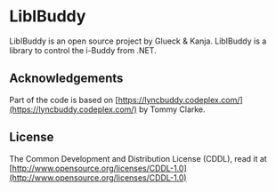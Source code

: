 # LibIBuddy

LibIBuddy is an open source project by Glueck & Kanja. LibIBuddy is a library to control the i-Buddy from .NET.

## Acknowledgements

Part of the code is based on [https://lyncbuddy.codeplex.com/](https://lyncbuddy.codeplex.com/) by Tommy Clarke.

## License

The Common Development and Distribution License (CDDL), read it at [http://www.opensource.org/licenses/CDDL-1.0](http://www.opensource.org/licenses/CDDL-1.0)
